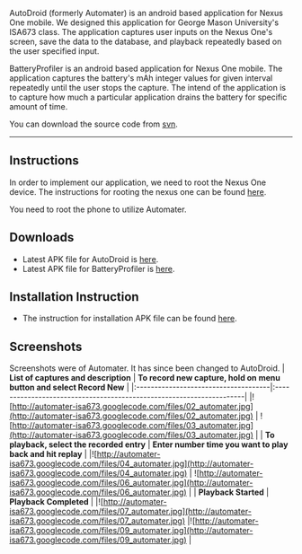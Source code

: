 AutoDroid (formerly Automater) is an android based application for Nexus One mobile.  We designed this application for George Mason University's ISA673 class.  The application captures user inputs on the Nexus One's screen, save the data to the database, and playback repeatedly based on the user specified input.

BatteryProfiler is an android based application for Nexus One mobile.  The application captures the battery's mAh integer values for given interval repeatedly until the user stops the capture.  The intend of the application is to capture how much a particular application drains the battery for specific amount of time.



You can download the source code from [svn](https://code.google.com/p/automater-isa673/source/browse/).


---

## Instructions ##
In order to implement our application, we need to root the Nexus One device.  The instructions for rooting the nexus one can be found [here](http://code.google.com/p/automater-isa673/wiki/rooting_android).

You need to root the phone to utilize Automater.

## Downloads ##
  * Latest APK file for AutoDroid is [here](http://automater-isa673.googlecode.com/files/AutoDroid.apk).
  * Latest APK file for BatteryProfiler is [here](http://automater-isa673.googlecode.com/files/BatteryProfiler.apk).

## Installation Instruction ##
  * The instruction for installation APK file can be found [here](http://www.brighthub.com/mobile/google-android/articles/37151.aspx).

## Screenshots ##
Screenshots were of Automater. It has since been changed to AutoDroid.
| **List of captures and description** | **To record new capture, hold on menu button and select Record New** |
|:-------------------------------------|:---------------------------------------------------------------------|
|![http://automater-isa673.googlecode.com/files/02_automater.jpg](http://automater-isa673.googlecode.com/files/02_automater.jpg) | ![http://automater-isa673.googlecode.com/files/03_automater.jpg](http://automater-isa673.googlecode.com/files/03_automater.jpg) |
| **To playback, select the recorded entry** | **Enter number time you want to play back and hit replay**           |
|![http://automater-isa673.googlecode.com/files/04_automater.jpg](http://automater-isa673.googlecode.com/files/04_automater.jpg) | ![http://automater-isa673.googlecode.com/files/06_automater.jpg](http://automater-isa673.googlecode.com/files/06_automater.jpg) |
| **Playback Started**                 | **Playback Completed**                                               |
|![http://automater-isa673.googlecode.com/files/07_automater.jpg](http://automater-isa673.googlecode.com/files/07_automater.jpg) |![http://automater-isa673.googlecode.com/files/09_automater.jpg](http://automater-isa673.googlecode.com/files/09_automater.jpg) |
<p>